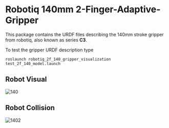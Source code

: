 # Robotiq 140mm 2-Finger-Adaptive-Gripper

This package contains the URDF files describing the 140mm stroke gripper from robotiq, also known as series **C3**.

To test the gripper URDF description type

```
roslaunch robotiq_2f_140_gripper_visualization test_2f_140_model.launch
```
## Robot Visual
![140](https://user-images.githubusercontent.com/8356912/49428409-463f8580-f7a6-11e8-8278-5246acdc5c14.png)

## Robot Collision
![1402](https://user-images.githubusercontent.com/8356912/49428407-463f8580-f7a6-11e8-9c4e-df69e478f107.png)
